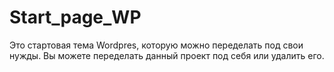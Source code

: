 # Start_page_WP
Это стартовая тема Wordpres, которую можно переделать под свои нужды.
Вы можете переделать данный проект под себя или удалить его.
